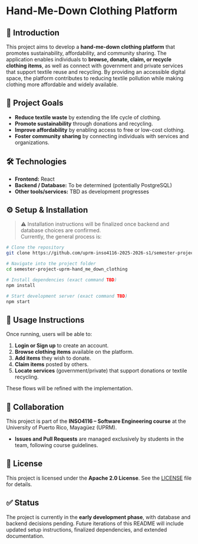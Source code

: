 # Hand-Me-Down Clothing Platform

## 📖 Introduction  
This project aims to develop a **hand-me-down clothing platform** that promotes sustainability, affordability, and community sharing. The application enables individuals to **browse, donate, claim, or recycle clothing items**, as well as connect with government and private services that support textile reuse and recycling. By providing an accessible digital space, the platform contributes to reducing textile pollution while making clothing more affordable and widely available.

## 🎯 Project Goals  
- **Reduce textile waste** by extending the life cycle of clothing.  
- **Promote sustainability** through donations and recycling.  
- **Improve affordability** by enabling access to free or low-cost clothing.  
- **Foster community sharing** by connecting individuals with services and organizations.  

## 🛠️ Technologies  
- **Frontend:** React  
- **Backend / Database:** To be determined (potentially PostgreSQL)  
- **Other tools/services:** TBD as development progresses  

## ⚙️ Setup & Installation  
> ⚠️ Installation instructions will be finalized once backend and database choices are confirmed.  
Currently, the general process is:  
```bash
# Clone the repository
git clone https://github.com/uprm-inso4116-2025-2026-s1/semester-project-uprm-hand_me_down_clothing.git

# Navigate into the project folder
cd semester-project-uprm-hand_me_down_clothing

# Install dependencies (exact command TBD)
npm install

# Start development server (exact command TBD)
npm start
```

## 🚀 Usage Instructions  
Once running, users will be able to:  
1. **Login or Sign up** to create an account.  
2. **Browse clothing items** available on the platform.  
3. **Add items** they wish to donate.  
4. **Claim items** posted by others.  
5. **Locate services** (government/private) that support donations or textile recycling.  

These flows will be refined with the implementation.  

## 🤝 Collaboration  
This project is part of the **INSO4116 – Software Engineering course** at the University of Puerto Rico, Mayagüez (UPRM).  
- **Issues and Pull Requests** are managed exclusively by students in the team, following course guidelines.  

## 📜 License  
This project is licensed under the **Apache 2.0 License**. See the [LICENSE](./LICENSE) file for details.  

## ✅ Status  
The project is currently in the **early development phase**, with database and backend decisions pending. Future iterations of this README will include updated setup instructions, finalized dependencies, and extended documentation.  